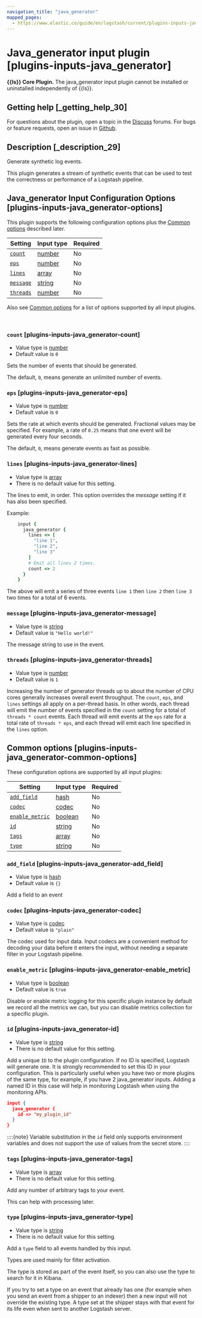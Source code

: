 ```yaml
---
navigation_title: "java_generator"
mapped_pages:
  - https://www.elastic.co/guide/en/logstash/current/plugins-inputs-java_generator.html
---
```


# Java_generator input plugin [plugins-inputs-java_generator]


**{{ls}} Core Plugin.** The java_generator input plugin cannot be installed or uninstalled independently of {{ls}}.

## Getting help [_getting_help_30]

For questions about the plugin, open a topic in the [Discuss](http://discuss.elastic.co) forums. For bugs or feature requests, open an issue in [Github](https://github.com/logstash).


## Description [_description_29]

Generate synthetic log events.

This plugin generates a stream of synthetic events that can be used to test the correctness or performance of a Logstash pipeline.


## Java_generator Input Configuration Options [plugins-inputs-java_generator-options]

This plugin supports the following configuration options plus the [Common options](plugins-inputs-java_generator.md#plugins-inputs-java_generator-common-options) described later.

| Setting | Input type | Required |
| --- | --- | --- |
| [`count`](plugins-inputs-java_generator.md#plugins-inputs-java_generator-count) | [number](introduction.md#number) | No |
| [`eps`](plugins-inputs-java_generator.md#plugins-inputs-java_generator-eps) | [number](introduction.md#number) | No |
| [`lines`](plugins-inputs-java_generator.md#plugins-inputs-java_generator-lines) | [array](introduction.md#array) | No |
| [`message`](plugins-inputs-java_generator.md#plugins-inputs-java_generator-message) | [string](introduction.md#string) | No |
| [`threads`](plugins-inputs-java_generator.md#plugins-inputs-java_generator-threads) | [number](introduction.md#number) | No |

Also see [Common options](plugins-inputs-java_generator.md#plugins-inputs-java_generator-common-options) for a list of options supported by all input plugins.

 

### `count` [plugins-inputs-java_generator-count]

* Value type is [number](introduction.md#number)
* Default value is `0`

Sets the number of events that should be generated.

The default, `0`, means generate an unlimited number of events.


### `eps` [plugins-inputs-java_generator-eps]

* Value type is [number](introduction.md#number)
* Default value is `0`

Sets the rate at which events should be generated. Fractional values may be specified. For example, a rate of `0.25` means that one event will be generated every four seconds.

The default, `0`, means generate events as fast as possible.


### `lines` [plugins-inputs-java_generator-lines]

* Value type is [array](introduction.md#array)
* There is no default value for this setting.

The lines to emit, in order. This option overrides the *message* setting if it has also been specified.

Example:

```ruby
    input {
      java_generator {
        lines => [
          "line 1",
          "line 2",
          "line 3"
        ]
        # Emit all lines 2 times.
        count => 2
      }
    }
```

The above will emit a series of three events `line 1` then `line 2` then `line 3` two times for a total of 6 events.


### `message` [plugins-inputs-java_generator-message]

* Value type is [string](introduction.md#string)
* Default value is `"Hello world!"`

The message string to use in the event.


### `threads` [plugins-inputs-java_generator-threads]

* Value type is [number](introduction.md#number)
* Default value is `1`

Increasing the number of generator threads up to about the number of CPU cores generally increases overall event throughput. The `count`, `eps`, and `lines` settings all apply on a per-thread basis. In other words, each thread will emit the number of events specified in the `count` setting for a total of `threads * count` events. Each thread will emit events at the `eps` rate for a total rate of `threads * eps`, and each thread will emit each line specified in the `lines` option.



## Common options [plugins-inputs-java_generator-common-options]

These configuration options are supported by all input plugins:

| Setting | Input type | Required |
| --- | --- | --- |
| [`add_field`](plugins-inputs-java_generator.md#plugins-inputs-java_generator-add_field) | [hash](https://www.elastic.co/guide/en/logstash/current/configuration-file-structure.html#hash) | No |
| [`codec`](plugins-inputs-java_generator.md#plugins-inputs-java_generator-codec) | [codec](https://www.elastic.co/guide/en/logstash/current/configuration-file-structure.html#codec) | No |
| [`enable_metric`](plugins-inputs-java_generator.md#plugins-inputs-java_generator-enable_metric) | [boolean](https://www.elastic.co/guide/en/logstash/current/configuration-file-structure.html#boolean) | No |
| [`id`](plugins-inputs-java_generator.md#plugins-inputs-java_generator-id) | [string](https://www.elastic.co/guide/en/logstash/current/configuration-file-structure.html#string) | No |
| [`tags`](plugins-inputs-java_generator.md#plugins-inputs-java_generator-tags) | [array](https://www.elastic.co/guide/en/logstash/current/configuration-file-structure.html#array) | No |
| [`type`](plugins-inputs-java_generator.md#plugins-inputs-java_generator-type) | [string](https://www.elastic.co/guide/en/logstash/current/configuration-file-structure.html#string) | No |

### `add_field` [plugins-inputs-java_generator-add_field]

* Value type is [hash](https://www.elastic.co/guide/en/logstash/current/configuration-file-structure.html#hash)
* Default value is `{}`

Add a field to an event


### `codec` [plugins-inputs-java_generator-codec]

* Value type is [codec](https://www.elastic.co/guide/en/logstash/current/configuration-file-structure.html#codec)
* Default value is `"plain"`

The codec used for input data. Input codecs are a convenient method for decoding your data before it enters the input, without needing a separate filter in your Logstash pipeline.


### `enable_metric` [plugins-inputs-java_generator-enable_metric]

* Value type is [boolean](https://www.elastic.co/guide/en/logstash/current/configuration-file-structure.html#boolean)
* Default value is `true`

Disable or enable metric logging for this specific plugin instance by default we record all the metrics we can, but you can disable metrics collection for a specific plugin.


### `id` [plugins-inputs-java_generator-id]

* Value type is [string](https://www.elastic.co/guide/en/logstash/current/configuration-file-structure.html#string)
* There is no default value for this setting.

Add a unique `ID` to the plugin configuration. If no ID is specified, Logstash will generate one. It is strongly recommended to set this ID in your configuration. This is particularly useful when you have two or more plugins of the same type, for example, if you have 2 java_generator inputs. Adding a named ID in this case will help in monitoring Logstash when using the monitoring APIs.

```json
input {
  java_generator {
    id => "my_plugin_id"
  }
}
```

::::{note} 
Variable substitution in the `id` field only supports environment variables and does not support the use of values from the secret store.
::::



### `tags` [plugins-inputs-java_generator-tags]

* Value type is [array](https://www.elastic.co/guide/en/logstash/current/configuration-file-structure.html#array)
* There is no default value for this setting.

Add any number of arbitrary tags to your event.

This can help with processing later.


### `type` [plugins-inputs-java_generator-type]

* Value type is [string](https://www.elastic.co/guide/en/logstash/current/configuration-file-structure.html#string)
* There is no default value for this setting.

Add a `type` field to all events handled by this input.

Types are used mainly for filter activation.

The type is stored as part of the event itself, so you can also use the type to search for it in Kibana.

If you try to set a type on an event that already has one (for example when you send an event from a shipper to an indexer) then a new input will not override the existing type. A type set at the shipper stays with that event for its life even when sent to another Logstash server.



